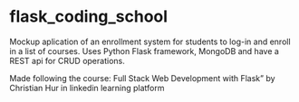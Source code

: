 # flask_coding_school

Mockup aplication of an enrollment system for students to log-in and enroll in a list of courses.
Uses Python Flask framework, MongoDB and have a REST api for CRUD operations. 

Made following the course:
Full Stack Web Development with Flask” by Christian Hur in linkedin learning platform

